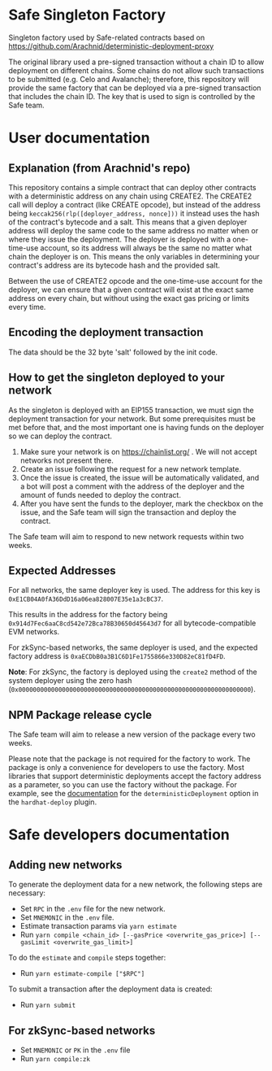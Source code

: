 # Safe Singleton Factory

Singleton factory used by Safe-related contracts based on https://github.com/Arachnid/deterministic-deployment-proxy

The original library used a pre-signed transaction without a chain ID to allow deployment on different chains. Some chains do not allow such transactions to be submitted (e.g. Celo and Avalanche); therefore, this repository will provide the same factory that can be deployed via a pre-signed transaction that includes the chain ID. The key that is used to sign is controlled by the Safe team.

# User documentation

## Explanation (from Arachnid's repo)

This repository contains a simple contract that can deploy other contracts with a deterministic address on any chain using CREATE2. The CREATE2 call will deploy a contract (like CREATE opcode), but instead of the address being `keccak256(rlp([deployer_address, nonce]))` it instead uses the hash of the contract's bytecode and a salt. This means that a given deployer address will deploy the same code to the same address no matter when or where they issue the deployment. The deployer is deployed with a one-time-use account, so its address will always be the same no matter what chain the deployer is on. This means the only variables in determining your contract's address are its bytecode hash and the provided salt.

Between the use of CREATE2 opcode and the one-time-use account for the deployer, we can ensure that a given contract will exist at the exact same address on every chain, but without using the exact gas pricing or limits every time.

## Encoding the deployment transaction

The data should be the 32 byte 'salt' followed by the init code.

## How to get the singleton deployed to your network

As the singleton is deployed with an EIP155 transaction, we must sign the deployment transaction for your network. But some prerequisites must be met before that, and the most important one is having funds on the deployer so we can deploy the contract.

1. Make sure your network is on https://chainlist.org/ . We will not accept networks not present there.
2. Create an issue following the request for a new network template.
3. Once the issue is created, the issue will be automatically validated, and a bot will post a comment with the address of the deployer and the amount of funds needed to deploy the contract.
4. After you have sent the funds to the deployer, mark the checkbox on the issue, and the Safe team will sign the transaction and deploy the contract.

The Safe team will aim to respond to new network requests within two weeks.

## Expected Addresses

For all networks, the same deployer key is used. The address for this key is `0xE1CB04A0fA36DdD16a06ea828007E35e1a3cBC37`.

This results in the address for the factory being `0x914d7Fec6aaC8cd542e72Bca78B30650d45643d7` for all bytecode-compatible EVM networks.

For zkSync-based networks, the same deployer is used, and the expected factory address is `0xaECDbB0a3B1C6D1Fe1755866e330D82eC81fD4FD`.

**Note**: For zkSync, the factory is deployed using the `create2` method of the system deployer using the zero hash (`0x0000000000000000000000000000000000000000000000000000000000000000`).

## NPM Package release cycle

The Safe team will aim to release a new version of the package every two weeks.

Please note that the package is not required for the factory to work. The package is only a convenience for developers to use the factory.
Most libraries that support deterministic deployments accept the factory address as a parameter, so you can use the factory without the package.
For example, see the [documentation](https://github.com/wighawag/hardhat-deploy/blob/42964ca4f74a3f3c57cf694e9713b335f8ba7b2c/README.md#4-deterministicdeployment-ability-to-specify-a-deployment-factory) for the `deterministicDeployment` option in the `hardhat-deploy` plugin.

# Safe developers documentation

## Adding new networks

To generate the deployment data for a new network, the following steps are necessary:

- Set `RPC` in the `.env` file for the new network.
- Set `MNEMONIC` in the `.env` file.
- Estimate transaction params via `yarn estimate`
- Run `yarn compile <chain_id> [--gasPrice <overwrite_gas_price>] [--gasLimit <overwrite_gas_limit>]`

To do the `estimate` and `compile` steps together:

- Run `yarn estimate-compile ["$RPC"]`

To submit a transaction after the deployment data is created:

- Run `yarn submit`

## For zkSync-based networks

- Set `MNEMONIC` or `PK` in the `.env` file
- Run `yarn compile:zk`
